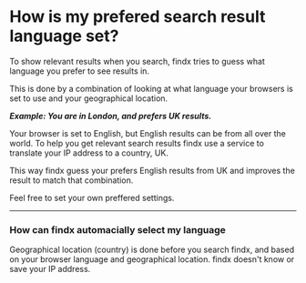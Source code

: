 # How is my prefered search result language set?  

To show relevant results when you search, findx tries to guess what language you prefer to see results in. 

This is done by a combination of looking at what language your browsers is set to use and your geographical location.

***Example: You are in London, and prefers UK results.***  

Your browser is set to English, but English results can be from all over the world. To help you get relevant search results findx use a service to translate your IP address to a country, UK.  

This way findx guess your prefers English results from UK and improves the result to match that combination.

Feel free to set your own preffered settings.  

---

### How can findx automacially select my language  
Geographical location (country) is done before you search findx, and based on your browser language and geographical location. findx doesn't know or save your IP address. 
